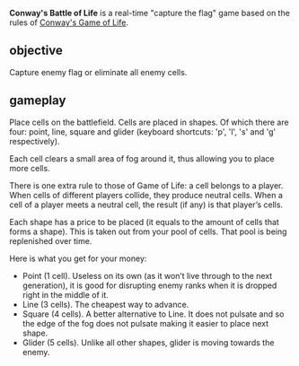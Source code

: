 __Conway's Battle of Life__ is a real-time "capture the flag" game based on the rules of [Conway's Game of Life](http://en.wikipedia.org/wiki/Conway's_Game_of_Life#Rules).

## objective

Capture enemy flag or eliminate all enemy cells.

## gameplay

Place cells on the battlefield. Cells are placed in shapes. Of which there are four: point, line, square and glider (keyboard shortcuts: 'p', 'l', 's' and 'g' respectively).

Each cell clears a small area of fog around it, thus allowing you to place more cells.

There is one extra rule to those of Game of Life: a cell belongs to a player. When cells of different players collide, they produce neutral cells. When a cell of a player meets a neutral cell, the result (if any) is that player’s cells.

Each shape has a price to be placed (it equals to the amount of cells that forms a shape). This is taken out from your pool of cells. That pool is being replenished over time.

Here is what you get for your money:

- Point (1 cell). Useless on its own (as it won’t live through to the next generation), it is good for disrupting enemy ranks when it is dropped right in the middle of it.
- Line (3 cells). The cheapest way to advance.
- Square (4 cells). A better alternative to Line. It does not pulsate and so the edge of the fog does not pulsate making it easier to place next shape.
- Glider (5 cells). Unlike all other shapes, glider is moving towards the enemy.
